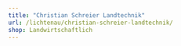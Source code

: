 ```yaml
---
title: "Christian Schreier Landtechnik"
url: /lichtenau/christian-schreier-landtechnik/
shop: Landwirtschaftlich
---
```

